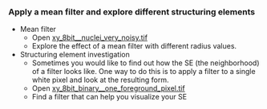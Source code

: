 ### Apply a mean filter and explore different structuring elements
  - Mean filter
    - Open [xy_8bit__nuclei_very_noisy.tif](https://github.com/NEUBIAS/training-resources/raw/master/image_data/xy_8bit__nuclei_very_noisy.tif)
    - Explore the effect of a mean filter with different radius values.
  - Structuring element investigation
    - Sometimes you would like to find out how the SE (the neighborhood) of a filter looks like. One way to do this is to apply a filter to a single white pixel and look at the resulting form.
    - Open [xy_8bit_binary__one_foreground_pixel.tif](https://github.com/NEUBIAS/training-resources/raw/master/image_data/xy_8bit_binary__one_foreground_pixel.tif)
    - Find a filter that can help you visualize your SE

